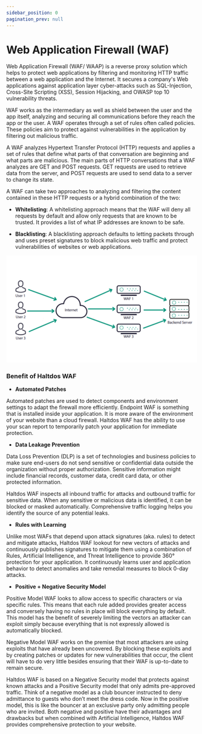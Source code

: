 ```yaml
---
sidebar_position: 0
pagination_prev: null
---
```


# Web Application Firewall (WAF)

Web Application Firewall (WAF/ WAAP) is a reverse proxy solution which helps to protect web applications by filtering and monitoring HTTP traffic between a web application and the Internet. It secures a company's Web applications against application layer cyber-attacks such as SQL-Injection, Cross-Site Scripting (XSS), Session Hijacking, and OWASP top 10 vulnerability threats.  

WAF works as the intermediary as well as shield between the user and the app itself, analyzing and securing all communications before they reach the app or the user. A WAF operates through a set of rules often called policies. These policies aim to protect against vulnerabilities in the application by filtering out malicious traffic.  

A WAF analyzes Hypertext Transfer Protocol (HTTP) requests and applies a set of rules that define what parts of that conversation are beginning and what parts are malicious. The main parts of HTTP conversations that a WAF analyzes are GET and POST requests. GET requests are used to retrieve data from the server, and POST requests are used to send data to a server to change its state.  

A WAF can take two approaches to analyzing and filtering the content contained in these HTTP requests or a hybrid combination of the two:  

- **Whitelisting**: A whitelisting approach means that the WAF will deny all requests by default and allow only requests that are known to be trusted. It provides a list of what IP addresses are known to be safe.  

- **Blacklisting**: A blacklisting approach defaults to letting packets through and uses preset signatures to block malicious web traffic and protect vulnerabilities of websites or web applications.  

![](/img/waf/v2/functioningofwaf.png)

### Benefit of Haltdos WAF  

- **Automated Patches**  

Automated patches are used to detect components and environment settings to adapt the firewall more efficiently. Endpoint WAF is something that is installed inside your application. It is more aware of the environment of your website than a cloud firewall. Haltdos WAF has the ability to use your scan report to temporarily patch your application for immediate protection.  

- **Data Leakage Prevention**  

Data Loss Prevention (DLP) is a set of technologies and business policies to make sure end-users do not send sensitive or confidential data outside the organization without proper authorization. Sensitive information might include financial records, customer data, credit card data, or other protected information.  

Haltdos WAF inspects all inbound traffic for attacks and outbound traffic for sensitive data. When any sensitive or malicious data is identified, it can be blocked or masked automatically. Comprehensive traffic logging helps you identify the source of any potential leaks.  

- **Rules with Learning**  

Unlike most WAFs that depend upon attack signatures (aka. rules) to detect and mitigate attacks, Haltdos WAF lookout for new vectors of attacks and continuously publishes signatures to mitigate them using a combination of Rules, Artificial Intelligence, and Threat Intelligence to provide 360° protection for your application. It continuously learns user and application behavior to detect anomalies and take remedial measures to block 0-day attacks.  

- **Positive + Negative Security Model**  

Positive Model WAF looks to allow access to specific characters or via specific rules. This means that each rule added provides greater access and conversely having no rules in place will block everything by default. This model has the benefit of severely limiting the vectors an attacker can exploit simply because everything that is not expressly allowed is automatically blocked.  

Negative Model WAF works on the premise that most attackers are using exploits that have already been uncovered. By blocking these exploits and by creating patches or updates for new vulnerabilities that occur, the client will have to do very little besides ensuring that their WAF is up-to-date to remain secure.  

Haltdos WAF is based on a Negative Security model that protects against known attacks and a Positive Security model that only admits pre-approved traffic. Think of a negative model as a club bouncer instructed to deny admittance to guests who don’t meet the dress code. Now in the positive model, this is like the bouncer at an exclusive party only admitting people who are invited. Both negative and positive have their advantages and drawbacks but when combined with Artificial Intelligence, Haltdos WAF provides comprehensive protection to your website.  